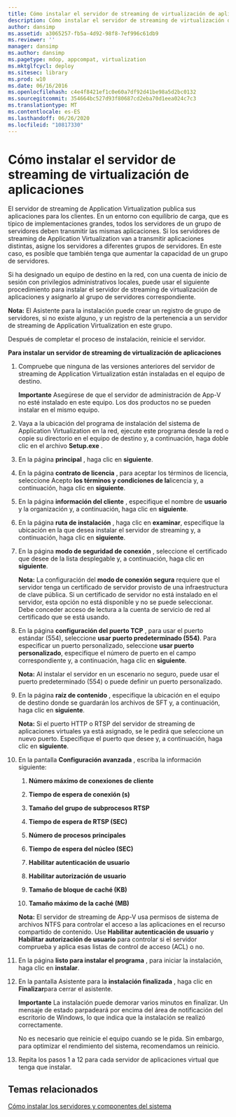```yaml
---
title: Cómo instalar el servidor de streaming de virtualización de aplicaciones
description: Cómo instalar el servidor de streaming de virtualización de aplicaciones
author: dansimp
ms.assetid: a3065257-fb5a-4d92-98f8-7ef996c61db9
ms.reviewer: ''
manager: dansimp
ms.author: dansimp
ms.pagetype: mdop, appcompat, virtualization
ms.mktglfcycl: deploy
ms.sitesec: library
ms.prod: w10
ms.date: 06/16/2016
ms.openlocfilehash: c4e4f8421ef1c0e60a7df92d41be98a5d2bc0132
ms.sourcegitcommit: 354664bc527d93f80687cd2eba70d1eea024c7c3
ms.translationtype: MT
ms.contentlocale: es-ES
ms.lasthandoff: 06/26/2020
ms.locfileid: "10817330"
---
```

# Cómo instalar el servidor de streaming de virtualización de aplicaciones


El servidor de streaming de Application Virtualization publica sus aplicaciones para los clientes. En un entorno con equilibrio de carga, que es típico de implementaciones grandes, todos los servidores de un grupo de servidores deben transmitir las mismas aplicaciones. Si los servidores de streaming de Application Virtualization van a transmitir aplicaciones distintas, asigne los servidores a diferentes grupos de servidores. En este caso, es posible que también tenga que aumentar la capacidad de un grupo de servidores.

Si ha designado un equipo de destino en la red, con una cuenta de inicio de sesión con privilegios administrativos locales, puede usar el siguiente procedimiento para instalar el servidor de streaming de virtualización de aplicaciones y asignarlo al grupo de servidores correspondiente.

**Nota:**  El Asistente para la instalación puede crear un registro de grupo de servidores, si no existe alguno, y un registro de la pertenencia a un servidor de streaming de Application Virtualization en este grupo.

 

Después de completar el proceso de instalación, reinicie el servidor.

**Para instalar un servidor de streaming de virtualización de aplicaciones**

1.  Compruebe que ninguna de las versiones anteriores del servidor de streaming de Application Virtualization están instaladas en el equipo de destino.

    **Importante**  Asegúrese de que el servidor de administración de App-V no esté instalado en este equipo. Los dos productos no se pueden instalar en el mismo equipo.

     

2.  Vaya a la ubicación del programa de instalación del sistema de Application Virtualization en la red, ejecute este programa desde la red o copie su directorio en el equipo de destino y, a continuación, haga doble clic en el archivo **Setup.exe** .

3.  En la página **principal** , haga clic en **siguiente**.

4.  En la página **contrato de licencia** , para aceptar los términos de licencia, seleccione Acepto **los términos y condiciones de la**licencia y, a continuación, haga clic en **siguiente**.

5.  En la página **información del cliente** , especifique el nombre de **usuario** y la organización y, a continuación, haga clic en **siguiente**.

6.  En la página **ruta de instalación** , haga clic en **examinar**, especifique la ubicación en la que desea instalar el servidor de streaming y, a continuación, haga clic en **siguiente**.

7.  En la página **modo de seguridad de conexión** , seleccione el certificado que desee de la lista desplegable y, a continuación, haga clic en **siguiente**.

    **Nota:**  La configuración del **modo de conexión segura** requiere que el servidor tenga un certificado de servidor provisto de una infraestructura de clave pública. Si un certificado de servidor no está instalado en el servidor, esta opción no está disponible y no se puede seleccionar. Debe conceder acceso de lectura a la cuenta de servicio de red al certificado que se está usando.

     

8.  En la página **configuración del puerto TCP** , para usar el puerto estándar (554), seleccione **usar puerto predeterminado (554)**. Para especificar un puerto personalizado, seleccione **usar puerto personalizado**, especifique el número de puerto en el campo correspondiente y, a continuación, haga clic en **siguiente**.

    **Nota:**  Al instalar el servidor en un escenario no seguro, puede usar el puerto predeterminado (554) o puede definir un puerto personalizado.

     

9.  En la página **raíz de contenido** , especifique la ubicación en el equipo de destino donde se guardarán los archivos de SFT y, a continuación, haga clic en **siguiente**.

    **Nota:**  Si el puerto HTTP o RTSP del servidor de streaming de aplicaciones virtuales ya está asignado, se le pedirá que seleccione un nuevo puerto. Especifique el puerto que desee y, a continuación, haga clic en **siguiente**.

     

10. En la pantalla **Configuración avanzada** , escriba la información siguiente:

    1.  **Número máximo de conexiones de cliente**

    2.  **Tiempo de espera de conexión (s)**

    3.  **Tamaño del grupo de subprocesos RTSP**

    4.  **Tiempo de espera de RTSP (SEC)**

    5.  **Número de procesos principales**

    6.  **Tiempo de espera del núcleo (SEC)**

    7.  **Habilitar autenticación de usuario**

    8.  **Habilitar autorización de usuario**

    9.  **Tamaño de bloque de caché (KB)**

    10. **Tamaño máximo de la caché (MB)**

    **Nota:**  El servidor de streaming de App-V usa permisos de sistema de archivos NTFS para controlar el acceso a las aplicaciones en el recurso compartido de contenido. Use **Habilitar autenticación de usuario** y **Habilitar autorización de usuario** para controlar si el servidor comprueba y aplica esas listas de control de acceso (ACL) o no.

     

11. En la página **listo para instalar el programa** , para iniciar la instalación, haga clic en **instalar**.

12. En la pantalla Asistente para la **instalación finalizada** , haga clic en **Finalizar**para cerrar el asistente.

    **Importante**  La instalación puede demorar varios minutos en finalizar. Un mensaje de estado parpadeará por encima del área de notificación del escritorio de Windows, lo que indica que la instalación se realizó correctamente.

    No es necesario que reinicie el equipo cuando se le pida. Sin embargo, para optimizar el rendimiento del sistema, recomendamos un reinicio.

     

13. Repita los pasos 1 a 12 para cada servidor de aplicaciones virtual que tenga que instalar.

## Temas relacionados


[Cómo instalar los servidores y componentes del sistema](how-to-install-the-servers-and-system-components.md)

 

 





